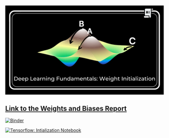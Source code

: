 ![](https://github.com/SauravMaheshkar/Initialization/blob/main/assets/Weight%20Initialization.png?raw=true)

## [Link to the Weights and Biases Report](https://wandb.ai/sauravmaheshkar/initialization/reports/Fundamental-Theory-Weight-Initialization--Vmlldzo2ODExMTg)

[![Binder](https://mybinder.org/badge_logo.svg)](https://mybinder.org/v2/gh/SauravMaheshkar/Initialization/HEAD)

[![Tensorflow: Intialization Notebook](https://colab.research.google.com/assets/colab-badge.svg)](https://colab.research.google.com/drive/1loR1ZEA2bgmOpdLrQ45kE2aZbtSUBl8r?usp=sharing)
